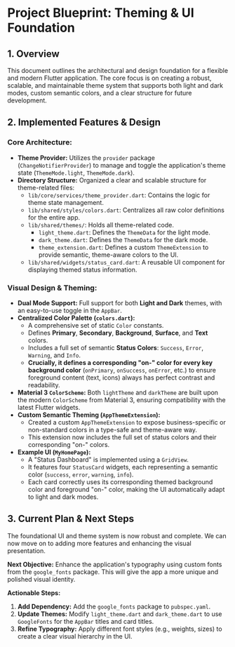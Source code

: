 # Project Blueprint: Theming & UI Foundation

## 1. Overview

This document outlines the architectural and design foundation for a flexible and modern Flutter application. The core focus is on creating a robust, scalable, and maintainable theme system that supports both light and dark modes, custom semantic colors, and a clear structure for future development.

## 2. Implemented Features & Design

### Core Architecture:
- **Theme Provider:** Utilizes the `provider` package (`ChangeNotifierProvider`) to manage and toggle the application's theme state (`ThemeMode.light`, `ThemeMode.dark`).
- **Directory Structure:** Organized a clear and scalable structure for theme-related files:
  - `lib/core/services/theme_provider.dart`: Contains the logic for theme state management.
  - `lib/shared/styles/colors.dart`: Centralizes all raw color definitions for the entire app.
  - `lib/shared/themes/`: Holds all theme-related code.
    - `light_theme.dart`: Defines the `ThemeData` for the light mode.
    - `dark_theme.dart`: Defines the `ThemeData` for the dark mode.
    - `theme_extension.dart`: Defines a custom `ThemeExtension` to provide semantic, theme-aware colors to the UI.
  - `lib/shared/widgets/status_card.dart`: A reusable UI component for displaying themed status information.

### Visual Design & Theming:
- **Dual Mode Support:** Full support for both **Light and Dark** themes, with an easy-to-use toggle in the `AppBar`.
- **Centralized Color Palette (`colors.dart`):**
  - A comprehensive set of static `Color` constants.
  - Defines **Primary**, **Secondary**, **Background**, **Surface**, and **Text** colors.
  - Includes a full set of semantic **Status Colors**: `Success`, `Error`, `Warning`, and `Info`.
  - **Crucially, it defines a corresponding "on-" color for every key background color** (`onPrimary`, `onSuccess`, `onError`, etc.) to ensure foreground content (text, icons) always has perfect contrast and readability.
- **Material 3 `ColorScheme`:** Both `lightTheme` and `darkTheme` are built upon the modern `ColorScheme` from Material 3, ensuring compatibility with the latest Flutter widgets.
- **Custom Semantic Theming (`AppThemeExtension`):**
  - Created a custom `AppThemeExtension` to expose business-specific or non-standard colors in a type-safe and theme-aware way.
  - This extension now includes the full set of status colors and their corresponding "on-" colors.
- **Example UI (`MyHomePage`):**
  - A "Status Dashboard" is implemented using a `GridView`.
  - It features four `StatusCard` widgets, each representing a semantic color (`success`, `error`, `warning`, `info`).
  - Each card correctly uses its corresponding themed background color and foreground "on-" color, making the UI automatically adapt to light and dark modes.

## 3. Current Plan & Next Steps

The foundational UI and theme system is now robust and complete. We can now move on to adding more features and enhancing the visual presentation.

**Next Objective:** Enhance the application's typography using custom fonts from the `google_fonts` package. This will give the app a more unique and polished visual identity.

**Actionable Steps:**

1.  **Add Dependency:** Add the `google_fonts` package to `pubspec.yaml`.
2.  **Update Themes:** Modify `light_theme.dart` and `dark_theme.dart` to use `GoogleFonts` for the `AppBar` titles and card titles.
3.  **Refine Typography:** Apply different font styles (e.g., weights, sizes) to create a clear visual hierarchy in the UI.
